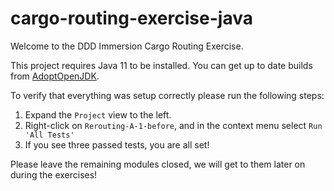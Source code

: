 # cargo-routing-exercise-java

Welcome to the DDD Immersion Cargo Routing Exercise.

This project requires Java 11 to be installed. You can get up to date builds from [AdoptOpenJDK](https://adoptopenjdk.net/).

To verify that everything was setup correctly please run the following steps:

1. Expand the `Project` view to the left.
2. Right-click on `Rerouting-A-1-before`, and in the context menu select `Run 'All Tests'`
3. If you see three passed tests, you are all set!

Please leave the remaining modules closed, we will get to them later on during the exercises!